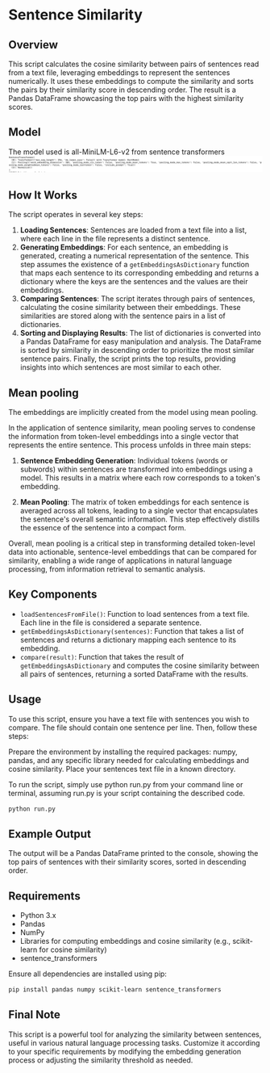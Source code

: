 # Sentence Similarity



## Overview

This script calculates the cosine similarity between pairs of sentences read from a text file, leveraging embeddings to represent the sentences numerically. It uses these embeddings to compute the similarity and sorts the pairs by their similarity score in descending order. The result is a Pandas DataFrame showcasing the top pairs with the highest similarity scores.

## Model
The model used is all-MiniLM-L6-v2 from sentence transformers
![Figure 1](figs/model_1.png "Figure 1: An example figure.")


## How It Works

The script operates in several key steps:

1. **Loading Sentences**: Sentences are loaded from a text file into a list, where each line in the file represents a distinct sentence.
2. **Generating Embeddings**: For each sentence, an embedding is generated, creating a numerical representation of the sentence. This step assumes the existence of a `getEmbeddingsAsDictionary` function that maps each sentence to its corresponding embedding and returns a dictionary where the keys are the sentences and the values are their embeddings.
3. **Comparing Sentences**: The script iterates through pairs of sentences, calculating the cosine similarity between their embeddings. These similarities are stored along with the sentence pairs in a list of dictionaries.
4. **Sorting and Displaying Results**: The list of dictionaries is converted into a Pandas DataFrame for easy manipulation and analysis. The DataFrame is sorted by similarity in descending order to prioritize the most similar sentence pairs. Finally, the script prints the top results, providing insights into which sentences are most similar to each other.

## Mean pooling

The embeddings are implicitly created from the model using mean pooling.

In the application of sentence similarity, mean pooling serves to condense the information from token-level embeddings into a single vector that represents the entire sentence. This process unfolds in three main steps:

1. **Sentence Embedding Generation**: Individual tokens (words or subwords) within sentences are transformed into embeddings using a model. This results in a matrix where each row corresponds to a token's embedding.

2. **Mean Pooling**: The matrix of token embeddings for each sentence is averaged across all tokens, leading to a single vector that encapsulates the sentence's overall semantic information. This step effectively distills the essence of the sentence into a compact form.


Overall, mean pooling is a critical step in transforming detailed token-level data into actionable, sentence-level embeddings that can be compared for similarity, enabling a wide range of applications in natural language processing, from information retrieval to semantic analysis.

## Key Components

- `loadSentencesFromFile()`: Function to load sentences from a text file. Each line in the file is considered a separate sentence.
- `getEmbeddingsAsDictionary(sentences)`: Function that takes a list of sentences and returns a dictionary mapping each sentence to its embedding.
- `compare(result)`: Function that takes the result of `getEmbeddingsAsDictionary` and computes the cosine similarity between all pairs of sentences, returning a sorted DataFrame with the results.


## Usage
To use this script, ensure you have a text file with sentences you wish to compare. The file should contain one sentence per line. Then, follow these steps:

Prepare the environment by installing the required packages: numpy, pandas, and any specific library needed for calculating embeddings and cosine similarity.
Place your sentences text file in a known directory.

To run the script, simply use python run.py from your command line or terminal, assuming run.py is your script containing the described code.

```sh
python run.py
```

## Example Output

The output will be a Pandas DataFrame printed to the console, showing the top pairs of sentences with their similarity scores, sorted in descending order.

## Requirements

- Python 3.x
- Pandas
- NumPy
- Libraries for computing embeddings and cosine similarity (e.g., scikit-learn for cosine similarity)
- sentence_transformers

Ensure all dependencies are installed using pip:

```sh
pip install pandas numpy scikit-learn sentence_transformers
```

## Final Note

This script is a powerful tool for analyzing the similarity between sentences, useful in various natural language processing tasks. Customize it according to your specific requirements by modifying the embedding generation process or adjusting the similarity threshold as needed.
